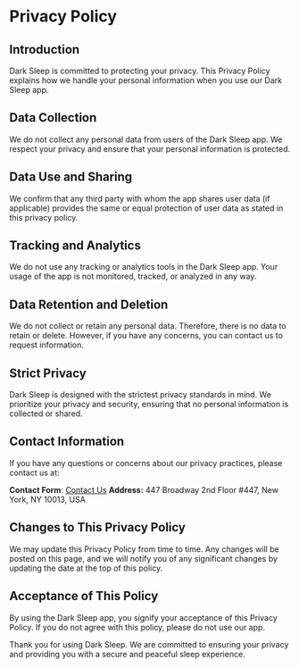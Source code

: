 # Privacy Policy

## Introduction

Dark Sleep is committed to protecting your privacy. This Privacy Policy explains how we handle your personal information when you use our Dark Sleep app.

## Data Collection

We do not collect any personal data from users of the Dark Sleep app. We respect your privacy and ensure that your personal information is protected.

## Data Use and Sharing

We confirm that any third party with whom the app shares user data (if applicable) provides the same or equal protection of user data as stated in this privacy policy.

## Tracking and Analytics

We do not use any tracking or analytics tools in the Dark Sleep app. Your usage of the app is not monitored, tracked, or analyzed in any way.

## Data Retention and Deletion

We do not collect or retain any personal data. Therefore, there is no data to retain or delete. However, if you have any concerns, you can contact us to request information.

## Strict Privacy

Dark Sleep is designed with the strictest privacy standards in mind. We prioritize your privacy and security, ensuring that no personal information is collected or shared.

## Contact Information

If you have any questions or concerns about our privacy practices, please contact us at:

**Contact Form**: [Contact Us](https://forms.gle/cGHDa9RmtuWCskBL6)
**Address:** 447 Broadway 2nd Floor #447, New York, NY 10013, USA

## Changes to This Privacy Policy

We may update this Privacy Policy from time to time. Any changes will be posted on this page, and we will notify you of any significant changes by updating the date at the top of this policy.

## Acceptance of This Policy

By using the Dark Sleep app, you signify your acceptance of this Privacy Policy. If you do not agree with this policy, please do not use our app.

Thank you for using Dark Sleep. We are committed to ensuring your privacy and providing you with a secure and peaceful sleep experience.
